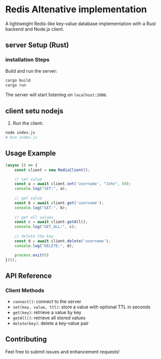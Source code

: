 # Redis Altenative implementation
A lightweight Redis-like key-value database implementation with a Rust backend and Node.js client.


## server Setup (Rust)

### installation Steps

Build and run the server:
```bash
cargo build
cargo run
```

The server will start listening on `localhost:2006`.

## client setu nodejs

1. Run the client:
```bash
node index.js
# bun index.js
```

## Usage Example

```javascript
(async () => {
    const client = new RedisClient();

    // set value
    const a = await client.set('username', "John", 60);
    console.log("SET:", a);
    
    // get value
    const b = await client.get('username');
    console.log("GET:", b);
    
    // get all values
    const c = await client.getAll();
    console.log("GET_ALL:", c);
    
    // delete the key
    const d = await client.delete('username');
    console.log("DELETE:", d);

    process.exit(0)
})();
```

## API Reference

### Client Methods

- `connect()`: connect to the server
- `set(key, value, ttl)`: store a value with optional TTL in seconds
- `get(key)`: retrieve a value by key
- `getAll()`: retrieve all stored values
- `delete(key)`: delete a key-value pair

## Contributing

Feel free to submit issues and enhancement requests!